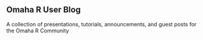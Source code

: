 ## Omaha R User Blog
A collection of presentations, tutorials, announcements, and guest posts for 
the Omaha R Community